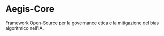 # Aegis-Core
Framework Open-Source per la governance etica e la mitigazione del bias algoritmico nell'IA.
